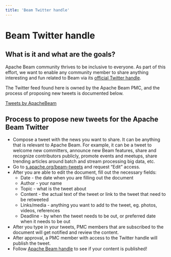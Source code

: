 ```yaml
---
title: 'Beam Twitter handle'
---
```

<!--
Licensed under the Apache License, Version 2.0 (the "License");
you may not use this file except in compliance with the License.
You may obtain a copy of the License at

http://www.apache.org/licenses/LICENSE-2.0

Unless required by applicable law or agreed to in writing, software
distributed under the License is distributed on an "AS IS" BASIS,
WITHOUT WARRANTIES OR CONDITIONS OF ANY KIND, either express or implied.
See the License for the specific language governing permissions and
limitations under the License.
-->
# Beam Twitter handle
## What is it and what are the goals?
Apache Beam community thrives to be inclusive to everyone. As part of this effort, we want to enable any community member to share anything interesting and fun related to Beam via its [official Twitter handle](https://twitter.com/ApacheBeam).

The Twitter feed found here is owned by the Apache Beam PMC, and the process of proposing new tweets is documented below.

<a class="twitter-timeline" data-lang="en" data-height="500" data-theme="light" data-link-color="#E95F28" href="https://twitter.com/ApacheBeam?ref_src=twsrc%5Etfw">Tweets by ApacheBeam</a> <script async src="https://platform.twitter.com/widgets.js" charset="utf-8"></script>

## Process to propose new tweets for the Apache Beam Twitter

- Compose a tweet with the news you want to share. It can be anything that is relevant to Apache Beam. For example, it can be a tweet to welcome new committers, announce new Beam features, share and recognize contributors publicly, promote events and meetups, share trending articles around batch and stream processing big data, etc.
- Go to [s.apache.org/beam-tweets](https://s.apache.org/beam-tweets) and request “Edit” access.
- After you are able to edit the document, fill out the necessary fields:
	- Date - the date when you are filling out the document
	- Author - your name
	- Topic - what is the tweet about
	- Content - the actual text of the tweet or link to the tweet that need to be retweeted
	- Links/media - anything you want to add to the tweet, eg. photos, videos, references
	- Deadline - by when the tweet needs to be out, or preferred date when it needs to be out
- After you type in your tweets, PMC members that are subscribed to the document will get notified and review the content.
- After approval, a PMC member with access to the Twitter handle will publish the tweet.
- Follow [Apache Beam handle](https://twitter.com/ApacheBeam) to see if your content is published!
